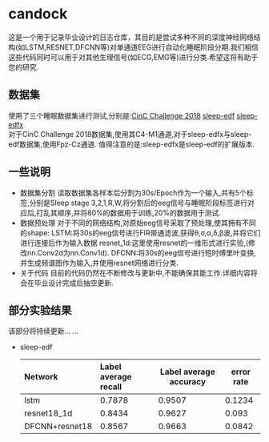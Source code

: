 # candock
这是一个用于记录毕业设计的日志仓库，其目的是尝试多种不同的深度神经网络结构(如LSTM,RESNET,DFCNN等)对单通道EEG进行自动化睡眠阶段分期.我们相信这些代码同时可以用于对其他生理信号(如ECG,EMG等)进行分类.希望这将有助于您的研究.<br>
## 数据集
使用了三个睡眠数据集进行测试,分别是:[CinC Challenge 2018](https://physionet.org/physiobank/database/challenge/2018/#files)   [sleep-edf](https://www.physionet.org/physiobank/database/sleep-edf/)   [sleep-edfx](https://www.physionet.org/physiobank/database/sleep-edfx/) <br>
对于CinC Challenge 2018数据集,使用其C4-M1通道,对于sleep-edfx与sleep-edf数据集,使用Fpz-Cz通道.
值得注意的是:sleep-edfx是sleep-edf的扩展版本.<br>

## 一些说明
* 数据集分割
读取数据集各样本后分割为30s/Epoch作为一个输入,共有5个标签,分别是Sleep stage 3,2,1,R,W,将分割后的eeg信号与睡眠阶段标签进行对应后,打乱其顺序,并将80%的数据用于训练,20%的数据用于测试.
*  数据预处理
对于不同的网络结构,对原始eeg信号采取了预处理,使其拥有不同的shape:
LSTM:将30s的eeg信号进行FIR带通滤波,获得θ,σ,α,δ,β波,并将它们进行连接后作为输入数据
resnet_1d:这里使用resnet的一维形式进行实验,(修改nn.Conv2d为nn.Conv1d).
DFCNN:将30s的eeg信号进行短时傅里叶变换,并生成频谱图作为输入,并使用resnet网络进行分类.
*  关于代码
目前的代码仍然在不断修改与更新中,不能确保其能工作.详细内容将会在毕业设计完成后抽空更新.<br>
## 部分实验结果
该部分将持续更新... ...
* sleep-edf<br>

  | Network        | Label average recall | Label average accuracy | error rate |
  | :------------- | :------------------- | ---------------------- | ---------- |
  | lstm           | 0.7878               | 0.9507                 | 0.1234     |
  | resnet18_1d    | 0.8434               | 0.9627                 | 0.093      |
  | DFCNN+resnet18 | 0.8567               | 0.9663                 | 0.0842     |

